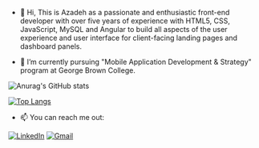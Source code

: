 - 👋 Hi, This is Azadeh as a passionate and enthusiastic front-end developer with over five years of experience with HTML5, CSS, JavaScript, MySQL and Angular to build all aspects of the user experience and user interface for client-facing landing pages and dashboard panels.

- 🌱 I’m currently pursuing "Mobile Application Development & Strategy" program at George Brown College.

![Anurag's GitHub stats](https://github-readme-stats.vercel.app/api?username=azadehsaleh&theme=synthwave&show_icons=true)



[![Top Langs](https://github-readme-stats.vercel.app/api/top-langs/?username=azadehsaleh&theme=synthwave)](https://github.com/anuraghazra/github-readme-stats)



- 📫 You can reach me out:

[![LinkedIn](https://img.shields.io/badge/linkedin-%230077B5.svg?style=for-the-badge&logo=linkedin&logoColor=white)](https://www.linkedin.com/in/azadehsaleh/)
[![Gmail](https://img.shields.io/badge/Gmail-D14836?style=for-the-badge&logo=gmail&logoColor=white)](azadeh.kohan.saleh@gmail.com)


<!---
azadehsaleh/azadehsaleh is a ✨ special ✨ repository because its `README.md` (this file) appears on your GitHub profile.
You can click the Preview link to take a look at your changes.
--->
